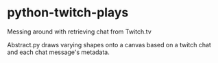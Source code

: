 # python-twitch-plays

Messing around with retrieving chat from Twitch.tv

Abstract.py draws varying shapes onto a canvas based on a twitch chat and each chat message's metadata.
